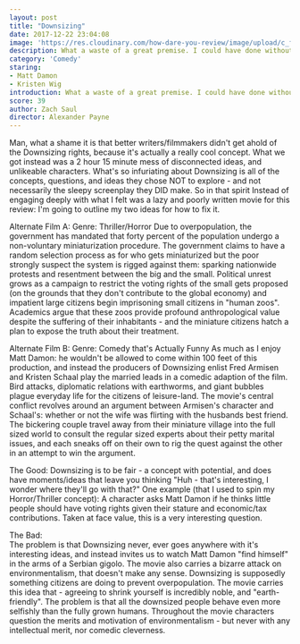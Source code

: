 ```yaml
---
layout: post
title: "Downsizing"
date: 2017-12-22 23:04:08
image: 'https://res.cloudinary.com/how-dare-you-review/image/upload/c_fill,h_399,w_760/v1528848280/downsizing.jpg'
description: What a waste of a great premise. I could have done without the tiny gigolos.  
category: 'Comedy'
staring:
- Matt Damon
- Kristen Wig
introduction: What a waste of a great premise. I could have done without the tiny gigolos.
score: 39
author: Zach Saul
director: Alexander Payne
---
```

Man, what a shame it is that better writers/filmmakers didn't get ahold of the Downsizing rights, because it's actually a really cool concept. What we got instead was a 2 hour 15 minute mess of disconnected ideas, and unlikeable characters. What's so infuriating about Downsizing is all of the concepts, questions, and ideas they chose NOT to explore - and not necessarily the sleepy screenplay they DID make. So in that spirit Instead of engaging deeply with what I felt was a lazy and poorly written movie for this review: I'm going to outline my two ideas for how to fix it.

Alternate Film A: Genre: Thriller/Horror
Due to overpopulation, the government has mandated that forty percent of the population undergo a non-voluntary miniaturization procedure. The government claims to have a random selection process as for who gets miniaturized but the poor strongly suspect the system is rigged against them: sparking nationwide protests and resentment between the big and the small. Political unrest grows as a campaign to restrict the voting rights of the small gets proposed (on the grounds that they don't contribute to the global economy) and impatient large citizens begin imprisoning small citizens in "human zoos". Academics argue that these zoos provide profound anthropological value despite the suffering of their inhabitants - and the miniature citizens hatch a plan to expose the truth about their treatment.

Alternate Film B: Genre: Comedy that's Actually Funny
As much as I enjoy Matt Damon: he wouldn't be allowed to come within 100 feet of this production, and instead the producers of Downsizing enlist Fred Armisen and Kristen Schaal play the married leads in a comedic adaption of the film. Bird attacks, diplomatic relations with earthworms, and giant bubbles plague everyday life for the citizens of leisure-land. The movie's central conflict revolves around an argument between Armisen's character and Schaal's: whether or not the wife was flirting  with the husbands best friend. The bickering couple travel away from their miniature village into the full sized world to consult the regular sized experts about their petty marital issues, and each sneaks off on their own to rig the quest against the other in an attempt to win the argument.

The Good:
Downsizing is to be fair - a concept with potential, and does have moments/ideas that leave you thinking "Huh  - that's interesting, I wonder where they'll go with that?" One example (that I used to spin my Horror/Thriller concept): A character asks Matt Damon if he thinks little people should have voting rights given their stature and economic/tax contributions. Taken at face value, this is a very interesting question.

The Bad:  
The problem is that Downsizing never, ever goes anywhere with it's interesting ideas, and instead invites us to watch Matt Damon "find himself" in the arms of a Serbian gigolo. The movie also carries a bizarre attack on environmentalism, that doesn't make any sense. Downsizing is supposedly something citizens are doing to prevent overpopulation. The movie carries this idea that - agreeing to shrink yourself is incredibly noble, and "earth-friendly". The problem is that all the downsized people behave even more selfishly than the fully grown humans. Throughout the movie characters question the merits and motivation of environmentalism - but never with any intellectual merit, nor comedic cleverness.
